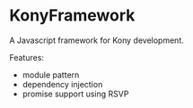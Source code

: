 # KonyFramework

A Javascript framework for Kony development.

Features:
- module pattern
- dependency injection
- promise support using RSVP
